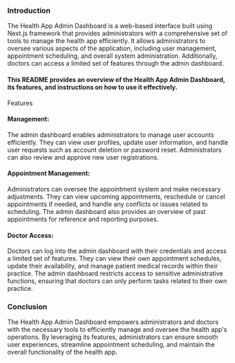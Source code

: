 ### Introduction

The Health App Admin Dashboard is a web-based interface built using Next.js framework that provides administrators with a comprehensive set of tools to manage the health app efficiently. It allows administrators to oversee various aspects of the application, including user management, appointment scheduling, and overall system administration. Additionally, doctors can access a limited set of features through the admin dashboard.

#### This README provides an overview of the Health App Admin Dashboard, its features, and instructions on how to use it effectively.
Features

#### Management: 
The admin dashboard enables administrators to manage user accounts efficiently. They can view user profiles, update user information, and handle user requests such as account deletion or password reset. Administrators can also review and approve new user registrations.

#### Appointment Management:
Administrators can oversee the appointment system and make necessary adjustments. They can view upcoming appointments, reschedule or cancel appointments if needed, and handle any conflicts or issues related to scheduling. The admin dashboard also provides an overview of past appointments for reference and reporting purposes.

#### Doctor Access: 
Doctors can log into the admin dashboard with their credentials and access a limited set of features. They can view their own appointment schedules, update their availability, and manage patient medical records within their practice. The admin dashboard restricts access to sensitive administrative functions, ensuring that doctors can only perform tasks related to their own practice.

### Conclusion

The Health App Admin Dashboard empowers administrators and doctors with the necessary tools to efficiently manage and oversee the health app's operations. By leveraging its features, administrators can ensure smooth user experiences, streamline appointment scheduling, and maintain the overall functionality of the health app.
